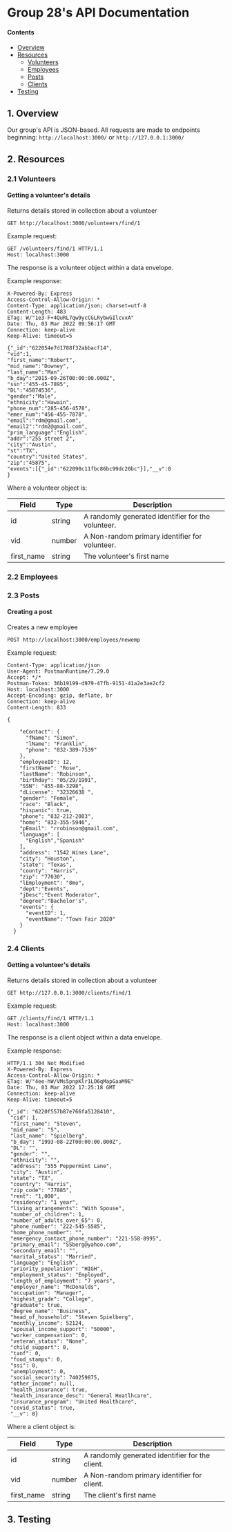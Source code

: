 # Group 28's API Documentation

#### Contents
- [Overview](#1-overview)
- [Resources](#2-resources)
  - [Volunteers](#21-volunteers)
  - [Employees](#22-employees)
  - [Posts](#23-posts)
  - [Clients](#24-clients)
 - [Testing](#3-testing)

## 1. Overview
Our group's API is JSON-based. All requests are made to endpoints beginning: `http://localhost:3000/` or `http://127.0.0.1:3000/`

## 2. Resources

### 2.1 Volunteers

#### Getting a volunteer's details
Returns details stored in collection about a volunteer

````
GET http://localhost:3000/volunteers/find/1
````
Example request:

````
GET /volunteers/find/1 HTTP/1.1
Host: localhost:3000
````

The response is a volunteer object within a data envelope.

Example response:

````
X-Powered-By: Express
Access-Control-Allow-Origin: *
Content-Type: application/json; charset=utf-8
Content-Length: 483
ETag: W/"1e3-F+4QuRL7qw9ycCGLRybwGIlcvxA"
Date: Thu, 03 Mar 2022 09:56:17 GMT
Connection: keep-alive
Keep-Alive: timeout=5

{"_id":"622054e7d1788f32abbacf14",
"vid":1,
"first_name":"Robert",
"mid_name":"Downey",
"last_name":"Man",
"b_day":"2015-09-26T00:00:00.000Z",
"ssn":"455-45-7895",
"DL":"45874536",
"gender":"Male",
"ethnicity":"Hawain",
"phone_num":"285-456-4578",
"emer_num":"456-455-7878",
"email":"rdm@gmail.com",
"email2":"rdm2@gmail.com",
"prim_language":"English",
"addr":"255 street 2",
"city":"Austin",
"st":"TX",
"country":"United States",
"zip":"45875",
"events":[{"_id":"622090c11fbc86bc99dc20bc"}],"__v":0
}
````
Where a volunteer object is:

| Field			|	Type			|	Description																				  |
|-----------|-----------|-----------------------------------------------------|
| id				|	string		| A randomly generated identifier for the volunteer.	|
|	vid				|	number		| A Non-random primary identifier for volunteer.			|
|first_name	| string		|	The volunteer's first name													|

### 2.2 Employees

### 2.3 Posts

#### Creating a post
Creates a new employee

````
POST http://localhost:3000/employees/newemp
````
Example request:

````
Content-Type: application/json
User-Agent: PostmanRuntime/7.29.0
Accept: */*
Postman-Token: 36b19199-d979-47fb-9151-41a2e3ae2cf2
Host: localhost:3000
Accept-Encoding: gzip, deflate, br
Connection: keep-alive
Content-Length: 833

{
     
    "eContact": {
      "fName": "Simon",
      "lName": "Franklin",
      "phone": "832-389-7539"
    },
    "employeeID": 12,
    "firstName": "Rose",
    "lastName": "Robinson",
    "birthday": "05/29/1991",
    "SSN": "455-88-3298",
    "dLicense": "32326638 ",
    "gender": "Female",
    "race": "Black",
    "hispanic": true,
    "phone": "832-212-2003",
    "home": "832-355-5946",
    "pEmail": "rrobinson@gmail.com",
    "language": [
      "English","Spanish"
    ],
    "address": "1542 Wines Lane",
    "city": "Houston",
    "state": "Texas",
    "county": "Harris",
    "zip": "77030",
    "lEmployment": "8mo",
    "dept":"Events",
    "jDesc":"Event Moderator",
    "degree":"Bachelor's",
    "events": {
      "eventID": 1,
      "eventName": "Town Fair 2020"
    }
  } 
  ````
  
  ### 2.4 Clients
  
  #### Getting a volunteer's details
  Returns details stored in collection about a volunteer
  
  ````
  GET http://127.0.0.1:3000/clients/find/1
  ````
  Example request:

  ````
  GET /clients/find/1 HTTP/1.1
  Host: localhost:3000
  ````
  
  The response is a client object within a data envelope.

  Example response:
   
  ````
  HTTP/1.1 304 Not Modified
  X-Powered-By: Express
  Access-Control-Allow-Origin: *
  ETag: W/"4ee-hW/VMs5pnpKlr1LO6qMapGaaM9E"
  Date: Thu, 03 Mar 2022 17:25:18 GMT
  Connection: keep-alive
  Keep-Alive: timeout=5
  
  {"_id": "6220f557b87e766fa5128410",
   "cid": 1,
   "first_name": "Steven",
   "mid_name": "S",
   "last_name": "Spielberg",
   "b_day": "1993-08-22T00:00:00.000Z",
   "DL": "",
   "gender": "",
   "ethnicity": "",
   "address": "555 Peppermint Lane",
   "city": "Austin",
   "state": "TX",
   "country": "Harris",
   "zip_code": "77885",
   "rent": "1,000",
   "residency": "1 year",
   "living_arrangements": "With Spouse",
   "number_of_children": 1,
   "number_of_adults_over_65": 0,
   "phone_number": "222-545-5585",
   "home_phone_number": "",
   "emergency_contact_phone_number": "221-558-8995",
   "primary_email": "SSberg@yahoo.com",
   "secondary_email": "",
   "marital_status": "Married",
   "language": "English",
   "priority_population": "HIGH",
   "employment_status": "Employed",
   "length_of_employment": "7 years",
   "employer_name": "McDonalds",
   "occupation": "Manager",
   "highest_grade": "College",
   "graduate": true,
   "degree_name": "Business",
   "head_of_household": "Steven Spielberg",
   "monthly_income": 52124,
   "spousal_income_support": "50000",
   "worker_compensation": 0,
   "veteran_status": "None",
   "child_support": 0,
   "tanf": 0,
   "food_stamps": 0,
   "ssi": 0,
   "unemployment": 0,
   "social_security": 740259875,
   "other_income": null,
   "health_insurance": true,
   "health_insurance_desc": "General Heatlhcare",
   "insurance_program": "United Healthcare",
   "covid_status": true,
   "__v": 0}
  ````
  
  Where a client object is:

  | Field			|	Type			|	Description																				  |
  |-----------|-----------|-----------------------------------------------------|
  | id				|	string		| A randomly generated identifier for the client.	|
  |	vid				|	number		| A Non-random primary identifier for client.			|
  |first_name	| string		|	The client's first name													|

  
## 3. Testing
